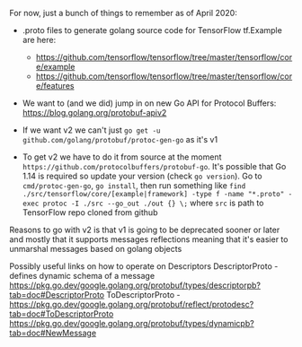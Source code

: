 For now, just a bunch of things to remember as of April 2020:

- .proto files to generate golang source code for TensorFlow tf.Example are here:
   - https://github.com/tensorflow/tensorflow/tree/master/tensorflow/core/example
   - https://github.com/tensorflow/tensorflow/tree/master/tensorflow/core/features

- We want to (and we did) jump in on new Go API for Protocol Buffers: https://blog.golang.org/protobuf-apiv2
- If we want v2 we can't just `go get -u github.com/golang/protobuf/protoc-gen-go` as it's v1
- To get v2 we have to do it from source at the moment `https://github.com/protocolbuffers/protobuf-go`.
It's possible that Go 1.14 is required so update your version (check `go version`).
Go to `cmd/protoc-gen-go`, `go install`, then run something like
`find ./src/tensorflow/core/[example|framework] -type f -name "*.proto" -exec protoc -I ./src --go_out ./out {} \;`
where `src` is path to TensorFlow repo cloned from github

Reasons to go with v2 is that v1 is going to be deprecated sooner or later and mostly that it supports messages reflections
meaning that it's easier to unmarshal messages based on golang objects

Possibly useful links on how to operate on Descriptors 
DescriptorProto - defines dynamic schema of a message https://pkg.go.dev/google.golang.org/protobuf/types/descriptorpb?tab=doc#DescriptorProto
ToDescriptorProto - https://pkg.go.dev/google.golang.org/protobuf/reflect/protodesc?tab=doc#ToDescriptorProto
https://pkg.go.dev/google.golang.org/protobuf/types/dynamicpb?tab=doc#NewMessage

